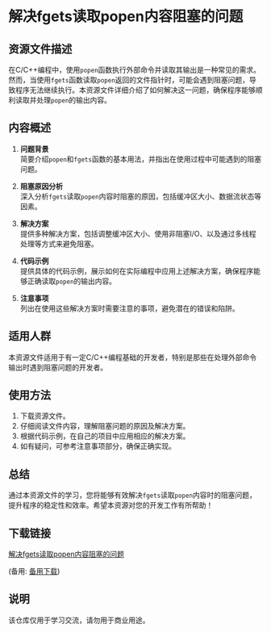 # 解决fgets读取popen内容阻塞的问题

## 资源文件描述

在C/C++编程中，使用`popen`函数执行外部命令并读取其输出是一种常见的需求。然而，当使用`fgets`函数读取`popen`返回的文件指针时，可能会遇到阻塞问题，导致程序无法继续执行。本资源文件详细介绍了如何解决这一问题，确保程序能够顺利读取并处理`popen`的输出内容。

## 内容概述

1. **问题背景**  
   简要介绍`popen`和`fgets`函数的基本用法，并指出在使用过程中可能遇到的阻塞问题。

2. **阻塞原因分析**  
   深入分析`fgets`读取`popen`内容时阻塞的原因，包括缓冲区大小、数据流状态等因素。

3. **解决方案**  
   提供多种解决方案，包括调整缓冲区大小、使用非阻塞I/O、以及通过多线程处理等方式来避免阻塞。

4. **代码示例**  
   提供具体的代码示例，展示如何在实际编程中应用上述解决方案，确保程序能够正确读取`popen`的输出内容。

5. **注意事项**  
   列出在使用这些解决方案时需要注意的事项，避免潜在的错误和陷阱。

## 适用人群

本资源文件适用于有一定C/C++编程基础的开发者，特别是那些在处理外部命令输出时遇到阻塞问题的开发者。

## 使用方法

1. 下载资源文件。
2. 仔细阅读文件内容，理解阻塞问题的原因及解决方案。
3. 根据代码示例，在自己的项目中应用相应的解决方案。
4. 如有疑问，可参考注意事项部分，确保正确实现。

## 总结

通过本资源文件的学习，您将能够有效解决`fgets`读取`popen`内容时的阻塞问题，提升程序的稳定性和效率。希望本资源对您的开发工作有所帮助！

## 下载链接
[解决fgets读取popen内容阻塞的问题](https://pan.quark.cn/s/0cddd5d9d5e2) 

(备用: [备用下载](https://pan.baidu.com/s/1yrHotiRl_syIzPEGfW0kEw?pwd=1234))

## 说明

该仓库仅用于学习交流，请勿用于商业用途。
